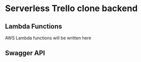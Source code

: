 # Serverless Trello clone backend

## Lambda Functions
AWS Lambda functions will be written here

## Swagger API
